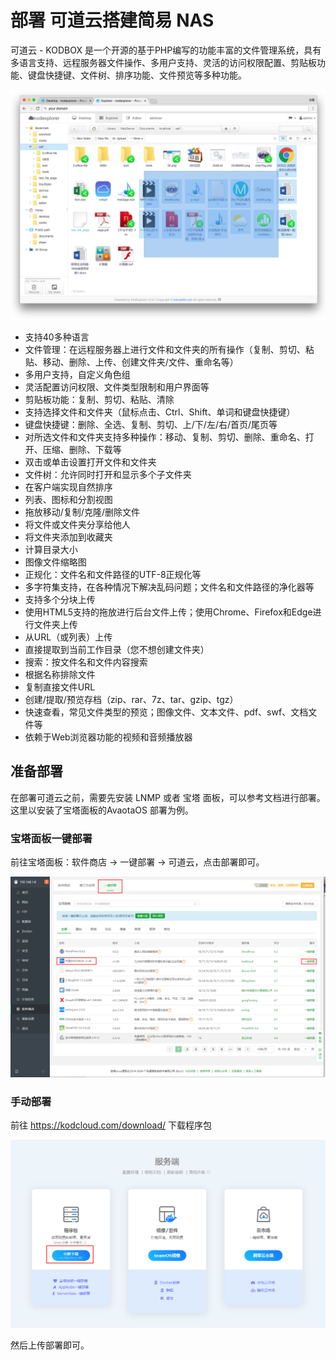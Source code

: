 # 部署 可道云搭建简易 NAS

可道云 - KODBOX 是一个开源的基于PHP编写的功能丰富的文件管理系统，具有多语言支持、远程服务器文件操作、多用户支持、灵活的访问权限配置、剪贴板功能、键盘快捷键、文件树、排序功能、文件预览等多种功能。

![Overview](assets/post/kode-nas/file.png)

- 支持40多种语言
- 文件管理：在远程服务器上进行文件和文件夹的所有操作（复制、剪切、粘贴、移动、删除、上传、创建文件夹/文件、重命名等）
- 多用户支持，自定义角色组
- 灵活配置访问权限、文件类型限制和用户界面等
- 剪贴板功能：复制、剪切、粘贴、清除
- 支持选择文件和文件夹（鼠标点击、Ctrl、Shift、单词和键盘快捷键）
- 键盘快捷键：删除、全选、复制、剪切、上/下/左/右/首页/尾页等
- 对所选文件和文件夹支持多种操作：移动、复制、剪切、删除、重命名、打开、压缩、删除、下载等
- 双击或单击设置打开文件和文件夹
- 文件树：允许同时打开和显示多个子文件夹
- 在客户端实现自然排序
- 列表、图标和分割视图
- 拖放移动/复制/克隆/删除文件
- 将文件或文件夹分享给他人
- 将文件夹添加到收藏夹
- 计算目录大小
- 图像文件缩略图
- 正规化：文件名和文件路径的UTF-8正规化等
- 多字符集支持，在各种情况下解决乱码问题；文件名和文件路径的净化器等
- 支持多个分块上传
- 使用HTML5支持的拖放进行后台文件上传；使用Chrome、Firefox和Edge进行文件夹上传
- 从URL（或列表）上传
- 直接提取到当前工作目录（您不想创建文件夹）
- 搜索：按文件名和文件内容搜索
- 根据名称排除文件
- 复制直接文件URL
- 创建/提取/预览存档（zip、rar、7z、tar、gzip、tgz）
- 快速查看，常见文件类型的预览；图像文件、文本文件、pdf、swf、文档文件等
- 依赖于Web浏览器功能的视频和音频播放器

## 准备部署

在部署可道云之前，需要先安装 LNMP 或者 宝塔 面板，可以参考文档进行部署。这里以安装了宝塔面板的AvaotaOS 部署为例。

### 宝塔面板一键部署

前往宝塔面板：软件商店 -> 一键部署 -> 可道云，点击部署即可。

![image-20240602000314750](assets/post/kode-nas/image-20240602000314750.png)

### 手动部署

前往 https://kodcloud.com/download/ 下载程序包

![image-20240602000542259](image-20240602000542259.png)

然后上传部署即可。